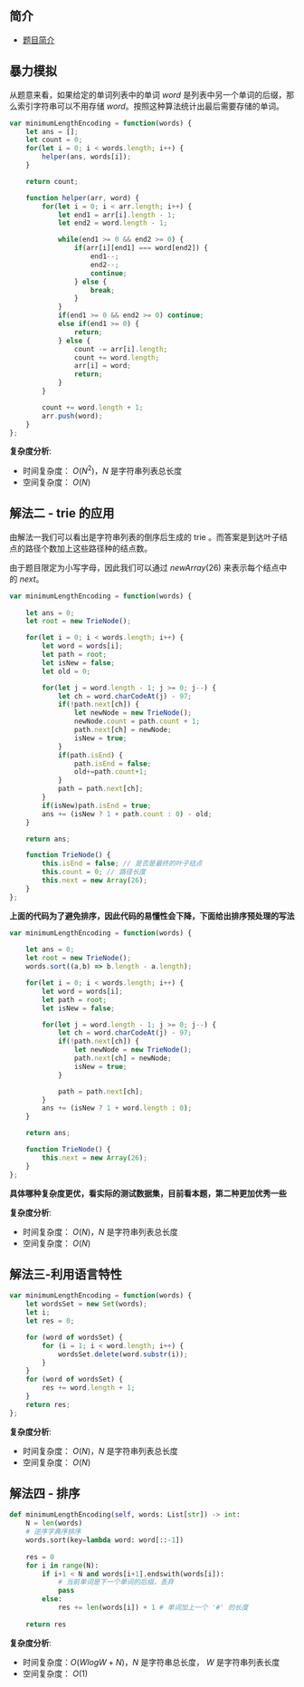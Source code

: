 ## 简介
- [题目简介](https://leetcode-cn.com/problems/short-encoding-of-words/)

## 暴力模拟
从题意来看，如果给定的单词列表中的单词 $word$ 是列表中另一个单词的后缀，那么索引字符串可以不用存储 $word$。按照这种算法统计出最后需要存储的单词。

```javascript
var minimumLengthEncoding = function(words) {
    let ans = [];
    let count = 0;
    for(let i = 0; i < words.length; i++) {
        helper(ans, words[i]);
    }

    return count;

    function helper(arr, word) {
        for(let i = 0; i < arr.length; i++) {
            let end1 = arr[i].length - 1;
            let end2 = word.length - 1;

            while(end1 >= 0 && end2 >= 0) {
                if(arr[i][end1] === word[end2]) {
                    end1--;
                    end2--;
                    continue;
                } else {
                    break;
                }
            }
            if(end1 >= 0 && end2 >= 0) continue;
            else if(end1 >= 0) {
                return;
            } else {
                count -= arr[i].length;
                count += word.length;
                arr[i] = word;
                return;
            }   
        }

        count += word.length + 1;
        arr.push(word);
    }
};
```

**复杂度分析**:
- 时间复杂度： $O(N^2)$，$N$ 是字符串列表总长度
- 空间复杂度： $O(N)$

## 解法二 - trie 的应用
由解法一我们可以看出是字符串列表的倒序后生成的 trie 。而答案是到达叶子结点的路径个数加上这些路径种的结点数。

由于题目限定为小写字母，因此我们可以通过 $new Array(26)$ 来表示每个结点中的 $next$。

```javascript
var minimumLengthEncoding = function(words) {
    
    let ans = 0;
    let root = new TrieNode();

    for(let i = 0; i < words.length; i++) {
        let word = words[i];
        let path = root;
        let isNew = false;
        let old = 0;

        for(let j = word.length - 1; j >= 0; j--) {
            let ch = word.charCodeAt(j) - 97;
            if(!path.next[ch]) {
                let newNode = new TrieNode();
                newNode.count = path.count + 1;
                path.next[ch] = newNode;
                isNew = true;
            } 
            if(path.isEnd) {
                path.isEnd = false;
                old+=path.count+1;
            }
            path = path.next[ch];
        }
        if(isNew)path.isEnd = true;
        ans += (isNew ? 1 + path.count : 0) - old;
    }

    return ans;

    function TrieNode() {
        this.isEnd = false; // 是否是最终的叶子结点
        this.count = 0; // 路径长度
        this.next = new Array(26);
    }
};
```
**上面的代码为了避免排序，因此代码的易懂性会下降，下面给出排序预处理的写法**

```javascript
var minimumLengthEncoding = function(words) {
    
    let ans = 0;
    let root = new TrieNode();
    words.sort((a,b) => b.length - a.length);

    for(let i = 0; i < words.length; i++) {
        let word = words[i];
        let path = root;
        let isNew = false;

        for(let j = word.length - 1; j >= 0; j--) {
            let ch = word.charCodeAt(j) - 97;
            if(!path.next[ch]) {
                let newNode = new TrieNode();
                path.next[ch] = newNode;
                isNew = true;
            } 

            path = path.next[ch];
        }
        ans += (isNew ? 1 + word.length : 0);
    }

    return ans;

    function TrieNode() {
        this.next = new Array(26);
    }
};
```

**具体哪种复杂度更优，看实际的测试数据集，目前看本题，第二种更加优秀一些**

**复杂度分析**:
- 时间复杂度： $O(N)$，$N$ 是字符串列表总长度
- 空间复杂度： $O(N)$

## 解法三-利用语言特性
```javascript
var minimumLengthEncoding = function(words) {
    let wordsSet = new Set(words);
    let i;
    let res = 0;

    for (word of wordsSet) {
        for (i = 1; i < word.length; i++) {
            wordsSet.delete(word.substr(i));
        }
    }
    for (word of wordsSet) {
        res += word.length + 1;
    }
    return res;
};
```
**复杂度分析**:
- 时间复杂度： $O(N)$，$N$ 是字符串列表总长度
- 空间复杂度： $O(N)$


## 解法四 - 排序
```python
def minimumLengthEncoding(self, words: List[str]) -> int:
    N = len(words)
    # 逆序字典序排序    
    words.sort(key=lambda word: word[::-1])
    
    res = 0
    for i in range(N):
        if i+1 < N and words[i+1].endswith(words[i]):
            # 当前单词是下一个单词的后缀，丢弃
            pass
        else:
            res += len(words[i]) + 1 # 单词加上一个 '#' 的长度
    
    return res
```

**复杂度分析**:
- 时间复杂度：$O(WlogW + N)$，$N$ 是字符串总长度， $W$ 是字符串列表长度
- 空间复杂度： $O(1)$